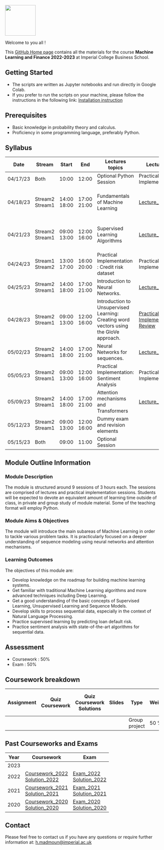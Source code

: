 <img src="https://drive.google.com/uc?export=view&id=1gmxxmwCR1WXK0IYtNqvE4QXFleznWqQO" height="100"/>

Welcome to you all !

This [GitHub Home page](https://hm-ai.github.io/MLF/) contains all the materials for the course **Machine Learning and Finance 2022-2023** at Imperial College Business School.


## Getting Started
* The scripts are written as Jupyter notebooks and run directly in Google Colab.
* If you prefer to run the scripts on your machine, please follow the instructions in the following link: [Installation instruction](https://colab.research.google.com/drive/1pRlyGPBJhizXXcSRxITIgCI8MQxS34Vp?usp=sharing)


## Prerequisites
* Basic knowledge in probability theory and calculus.
* Proficiency in some programming language, preferably Python. 


## Syllabus 

| Date     | Stream             | Start          | End            | Lectures topics                                                                        | Lectures                                                                                                | Quiz                                                                                                                                                                                                                                                                                                                                                                                             | Quiz Solution                                         | Programming Session                                                                                                                                                                                                                            | Optional Reading                                                                                           |
|----------|--------------------|----------------|----------------|----------------------------------------------------------------------------------------|---------------------------------------------------------------------------------------------------------|--------------------------------------------------------------------------------------------------------------------------------------------------------------------------------------------------------------------------------------------------------------------------------------------------------------------------------------------------------------------------------------------------|-------------------------------------------------------|------------------------------------------------------------------------------------------------------------------------------------------------------------------------------------------------------------------------------------------------|------------------------------------------------------------------------------------------------------------|
| 04/17/23 | Both               | 10:00          | 12:00          | Optional Python Session                                                                | Practical Implementation                                                                                | No quiz                                                                                                                                                                                                                                                                                                                                                                                          | No quiz                                               | [Code_Python](https://colab.research.google.com/drive/1Yf4tDdt5LnaZD153QPS5gs4Q0ypyO_ha?usp=sharing)  <br/> [Solution_Python](https://colab.research.google.com/drive/1xE2z5OAUgbkNcplIaAq4O5m0vbM6vJpv?usp=sharing)                           |                                                                                                            |
| 04/18/23 | Stream2<br>Stream1 | 14:00<br>18:00 | 17:00<br>21:00 | Fundamentals of Machine Learning                                                       | [Lecture_1](Lectures/Lecture_1.pdf "Lecture1 PDF")                                                      | [Background](https://forms.gle/2wwJ5n5QKjBa98zk8) <br/> [Slide8](https://forms.gle/tKwki7u2reQKDWAY8) <br/> [Slide23](https://forms.gle/g7KNsfnB8PMaxGtC7)  <br/>    [Quiz1 link](https://forms.gle/pJbzkC8J87QBLJFHA) <br/>   [Quiz1 pdf](Quiz/Quiz1.pdf "Quiz1 PDF")                                                                                                                           | [Quiz1 Solution](Quiz_Solution/Quiz1.pdf "Quiz1 PDF") | [Programming_Session_1](https://colab.research.google.com/drive/1PDk72xnA9aXKJc1QB80iK7KkrPIl1jzh?usp=sharing)<br/> [Solution_Programming_Session_1](https://colab.research.google.com/drive/13gJd7uJeJgFDoF-pKRLWzo8A-9XsIRrO?usp=sharing)    | [Optional_reading](https://colab.research.google.com/drive/1EdiRTLSEjJrZY4xUAklD5UYXncXddte_?usp=sharing)  |
| 04/21/23 | Stream2<br>Stream1 | 09:00<br>13:00 | 12:00<br>16:00 | Supervised Learning Algorithms                                                         | [Lecture_2](Lectures/Lecture_2.pdf "Lecture2 PDF")                                                      | [Slide30](https://forms.gle/XJBMjz4cd9jM5zGn7) <br/> [Slide41](https://forms.gle/F6Hb9J7ip1LDbmHC6) <br/> [Slide47](https://forms.gle/3JX1A2VKEMLkq5778)  <br/>    [Quiz2 link](https://forms.gle/9ReitXQfLrgWpMcW8)  <br/>   [Quiz2 pdf](Quiz/Quiz2.pdf "Quiz2 PDF")                                                                                                                            | [Quiz2 Solution](Quiz_Solution/Quiz2.pdf "Quiz2 PDF") | [Programming_Session_2](https://colab.research.google.com/drive/1kutJ21bQ5N-vkiCnaqVSPgFIrVxuakoy?usp=sharing) <br/> [Solution_Programming_Session_2](https://colab.research.google.com/drive/1RDgz0UEYcn1Z_oHv1_uTmMSii9yGo8hr?usp=sharing)   |                                                                                                            |
| 04/24/23 | Stream1<br>Stream2 | 13:00<br>17:00 | 16:00<br>20:00 | Practical Implementation : Credit risk dataset                                         | Practical Implementation                                                                                | [Correct_Section](https://forms.gle/oLMnHpT55A5Abqng7) <br/> [Poll](https://forms.gle/BydDsBmkwGhvj9Ho7)                                                                                                                                                                                                                                                                                         |                                                       | [Programming_Session_3](https://colab.research.google.com/drive/15YExFNEfuDHNko09eEeVruE9el_Tnj2_?usp=sharing) <br/> [Solution_Programming_Session_3](https://colab.research.google.com/drive/1UZDULRgUxqbkjSo-ZGJn15_URwRQDKVX?usp=sharing)   |                                                                                                            |
| 04/25/23 | Stream2<br>Stream1 | 14:00<br>18:00 | 17:00<br>21:00 | Introduction to Neural Networks.                                                       | [Lecture_4](Lectures/Lecture_4.pdf "Lecture4 PDF")                                                      | [Quiz4 link](https://forms.gle/5rxPA9sA6VqfbPaN7)  <br/>   [Quiz4 pdf](Quiz/Quiz4.pdf "Quiz4 PDF")                                                                                                                                                                                                                                                                                               |                                                       | [Programming_Session_4](https://colab.research.google.com/drive/1eSdLXq0NoOEOFjyevxqW9veDmMc8wtDV?usp=sharing)  <br/> [Solution_Programming_Session_4](https://colab.research.google.com/drive/1sT1P31eNpDbZ52hKgCQk2Xt8yOr322ky?usp=sharing)  | [Optional_reading](https://colab.research.google.com/drive/1yjD2Ju2Lj3T9NrOLbNYXL983j4tK34jG?usp=sharing)  |
| 04/28/23 | Stream2<br>Stream1 | 09:00<br>13:00 | 12:00<br>16:00 | Introduction to Unsupervised Learning: Creating word vectors using the GloVe approach. | [Practical Implementation](Lectures/Lecture_5.pdf "Lecture5 PDF") <br/> [Review](Lectures/Review_1.pdf) | [Introduction](https://jamboard.google.com/d/1oDEg_iTMn5aGs-QqScNArBYm-HVFY-QHbK5FPo_TRpI/edit?usp=sharing) <br/>  [GloVe_Quiz](https://forms.gle/WECyPUZMGaJ3FW2v5)   <br/> [Word2vec_Preprocessing](https://forms.gle/1LQNcBryHh3jTdmG7)   <br/> [Word2vec_Creating_Training_Data](https://forms.gle/3CMuRzNpyfk11Jwb6) <br/> [Word2vec_Training_process](https://forms.gle/JtwdZyrBCf7ZEL7u8) |                                                       | [Programming_Session_5](https://colab.research.google.com/drive/1bL88MSsdLEdq-Qon72jkwwdvH-lXr8kJ?usp=sharing) <br/>  [Solution_Programming_Session_5](https://colab.research.google.com/drive/1pKn7vDbLClGk9MSNWd8bh72S9piDIJiL?usp=sharing)  | [Optional_reading](https://colab.research.google.com/drive/1ZGp7L6UyNPFXhcmXNtkDWgyAtjpJKXrC?usp=sharing)  |
| 05/02/23 | Stream2<br>Stream1 | 14:00<br>18:00 | 17:00<br>21:00 | Neural Networks for sequences.                                                         | [Lecture_6](Lectures/Lecture_6.pdf "Lecture6 PDF")                                                      |                                                                                                                                                                                                                                                                                                                                                                                                  |                                                       | <br/>                                                                                                                                                                                                                                          |                                                                                                            |
| 05/05/23 | Stream2<br>Stream1 | 09:00<br>13:00 | 12:00<br>16:00 | Practical Implementation: Sentiment Analysis                                           | Practical Implementation                                                                                |                                                                                                                                                                                                                                                                                                                                                                                                  |                                                       | <br/>                                                                                                                                                                                                                                          |                                                                                                            |
| 05/09/23 | Stream2<br>Stream1 | 14:00<br>18:00 | 17:00<br>21:00 | Attention mechanisms and Transformers                                                  | [Lecture_8](Lectures/Lecture_8.pdf "Lecture6 PDF")                                                      |                                                                                                                                                                                                                                                                                                                                                                                                  |                                                       | <br/>                                                                                                                                                                                                                                          |                                                                                                            |
| 05/12/23 | Stream2<br>Stream1 | 09:00<br>13:00 | 12:00<br>16:00 | Dummy exam and revision elements                                                       |                                                                                                         |                                                                                                                                                                                                                                                                                                                                                                                                  |                                                       | <br/>                                                                                                                                                                                                                                          |                                                                                                            |
| 05/15/23 | Both               | 09:00          | 11:00          | Optional Session                                                                       |                                                                                                         |                                                                                                                                                                                                                                                                                                                                                                                                  |                                                       | <br/>                                                                                                                                                                                                                                          |                                                                                                            |






## Module Outline Information

### Module Description
The module is structured around 9 sessions of 3 hours each. The sessions are comprised of lectures and practical implementation sessions. Students will be expected to devote an equivalent amount of learning time outside of class, in private and group study of module material. Some of the teaching format will employ Python.

### Module Aims & Objectives
The module will introduce the main subareas of Machine Learning in order to tackle various problem tasks. It is practicularly focused on a deeper understanding of sequence modeling using neural networks and attention mechanisms.  

### Learning Outcomes 

The objectives of this module are:
* Develop knowledge on the roadmap for building machine learning systems.
* Get familiar with traditional Machine Learning algorithms and more advanced techniques including Deep Learning. 
* Get a good understanding of the basic concepts of Supervised Learning, Unsupervised Learning and Sequence Models.
* Develop skills to process sequential data, especially in the context of Natural Language Processing. 
* Practice supervised learning by predicting loan default risk.
* Practice sentiment analysis with state-of-the-art algorithms for sequential data.



## Assessment 

* Coursework : 50%
* Exam : 50% 


## Coursework breakdown

| Assignment | Quiz Coursework | Quiz Coursework Solutions | Slides | Type           | Weighting | Date Released to students | Date Due | 
|------------|-----------------|---------------------------|--------|----------------|-----------|---------------------------|----------|
|            |                 |                           |        | Group project  | 50 %      |                           |          |




## Past Courseworks and Exams

| Year | Coursework                                                                                                                                                                                              | Exam                                                                                                                                                          |
|------|---------------------------------------------------------------------------------------------------------------------------------------------------------------------------------------------------------|---------------------------------------------------------------------------------------------------------------------------------------------------------------|
| 2023 |                                                                                                                                                                                                         |                                                                                                                                                               |
| 2022 | [Coursework_2022](Past_Exams_Courseworks/Courseworks/2022/Coursework.pdf "Coursework PDF") <br/> [Solution_2022](https://colab.research.google.com/drive/1fNdinj_lNt4zV2-GsH4Lt9PVtKg-bHcV?usp=sharing) | [Exam_2022](Past_Exams_Courseworks/Exams/2022/Exam_2022.pdf "Exam PDF") <br/> [Solution_2022](Past_Exams_Courseworks/Exams/2022/Solution_2022.pdf "Exam PDF") |
| 2021 | [Coursework_2021](Past_Exams_Courseworks/Courseworks/2021/Coursework.pdf "Coursework PDF") <br/> [Solution_2021](https://colab.research.google.com/drive/1GyiYC-zRAYlec-hcUq3HQki3NmDc5ntH?usp=sharing) | [Exam_2021](Past_Exams_Courseworks/Exams/2021/Exam_2021.pdf "Exam PDF") <br/> [Solution_2021](Past_Exams_Courseworks/Exams/2021/Solution_2021.pdf "Exam PDF") |
| 2020 | [Coursework_2020](Past_Exams_Courseworks/Courseworks/2020/Coursework.pdf "Coursework PDF") <br/> [Solution_2020](https://colab.research.google.com/drive/1MGNTluiCN0xy5MWGhW6uxl3KsY5jRSbV?usp=sharing) | [Exam_2020](Past_Exams_Courseworks/Exams/2020/Exam_2020.pdf "Exam PDF") <br/> [Solution_2020](Past_Exams_Courseworks/Exams/2020/Solution_2020.pdf "Exam PDF") |




## Contact

Please feel free to contact us if you have any questions or require further information at: h.madmoun@imperial.ac.uk



